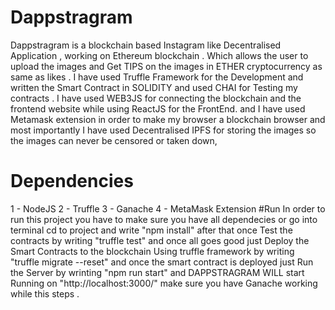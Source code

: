 # Dappstragram
Dappstragram is a blockchain based Instagram like  Decentralised Application , working on Ethereum blockchain . Which allows the user to upload the images and Get TIPS on the images in ETHER cryptocurrency as same as likes . I have used Truffle Framework for the Development and written the Smart Contract in SOLIDITY and used CHAI for Testing my contracts . I have used WEB3JS for connecting the blockchain and the frontend website  while using ReactJS for the FrontEnd. and I have used Metamask extension in order to make my browser a blockchain browser  and most importantly I have used Decentralised IPFS for storing the images so the images can never be censored or taken down,
# Dependencies
1 -  NodeJS
2 -  Truffle 
3 -  Ganache 
4 -  MetaMask Extension 
#Run
In order to run this project you have to make sure you have all dependecies or go into terminal cd to project and write "npm install" after that once Test the contracts by writing "truffle test" and once all goes good just Deploy the Smart Contracts to the blockchain Using truffle framework by writing "truffle migrate --reset" and once the smart contract is deployed just Run the Server by wrinting "npm run start" and DAPPSTRAGRAM WILL start Running on "http://localhost:3000/" make sure you have Ganache working while this steps .

